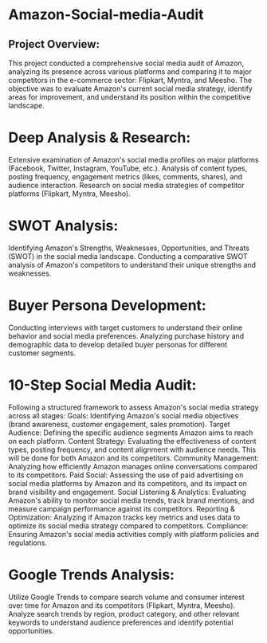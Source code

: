 # Amazon-Social-media-Audit

## Project Overview:

This project conducted a comprehensive social media audit of Amazon, analyzing its presence across various platforms and comparing it to major competitors in the e-commerce sector: Flipkart, Myntra, and Meesho. The objective was to evaluate Amazon's current social media strategy, identify areas for improvement, and understand its position within the competitive landscape.

# Deep Analysis & Research:

Extensive examination of Amazon's social media profiles on major platforms (Facebook, Twitter, Instagram, YouTube, etc.).
Analysis of content types, posting frequency, engagement metrics (likes, comments, shares), and audience interaction.
Research on social media strategies of competitor platforms (Flipkart, Myntra, Meesho).

# SWOT Analysis:

Identifying Amazon's Strengths, Weaknesses, Opportunities, and Threats (SWOT) in the social media landscape.
Conducting a comparative SWOT analysis of Amazon's competitors to understand their unique strengths and weaknesses.

# Buyer Persona Development:

Conducting interviews with target customers to understand their online behavior and social media preferences.
Analyzing purchase history and demographic data to develop detailed buyer personas for different customer segments.

# 10-Step Social Media Audit:

Following a structured framework to assess Amazon's social media strategy across all stages:
Goals: Identifying Amazon's social media objectives (brand awareness, customer engagement, sales promotion).
Target Audience: Defining the specific audience segments Amazon aims to reach on each platform.
Content Strategy: Evaluating the effectiveness of content types, posting frequency, and content alignment with audience needs. This will be done for both Amazon and its competitors.
Community Management: Analyzing how efficiently Amazon manages online conversations compared to its competitors.
Paid Social: Assessing the use of paid advertising on social media platforms by Amazon and its competitors, and its impact on brand visibility and engagement.
Social Listening & Analytics: Evaluating Amazon's ability to monitor social media trends, track brand mentions, and measure campaign performance against its competitors.
Reporting & Optimization: Analyzing if Amazon tracks key metrics and uses data to optimize its social media strategy compared to competitors.
Compliance: Ensuring Amazon's social media activities comply with platform policies and regulations.

# Google Trends Analysis:

Utilize Google Trends to compare search volume and consumer interest over time for Amazon and its competitors (Flipkart, Myntra, Meesho).
Analyze search trends by region, product category, and other relevant keywords to understand audience preferences and identify potential opportunities.
